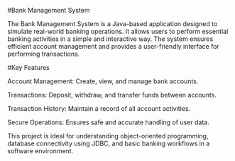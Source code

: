 #Bank Management System

The Bank Management System is a Java-based application designed to simulate real-world banking operations. It allows users to perform essential banking activities in a simple and interactive way. The system ensures efficient account management and provides a user-friendly interface for performing transactions.

#Key Features

Account Management: Create, view, and manage bank accounts.

Transactions: Deposit, withdraw, and transfer funds between accounts.

Transaction History: Maintain a record of all account activities.

Secure Operations: Ensures safe and accurate handling of user data.

This project is ideal for understanding object-oriented programming, database connectivity using JDBC, and basic banking workflows in a software environment.
